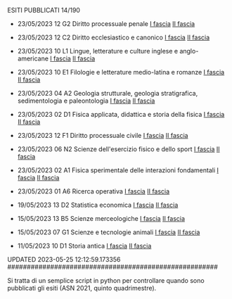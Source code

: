 ESITI PUBBLICATI 14/190 

- 23/05/2023 12 G2  Diritto processuale penale	 [I fascia](https://asn21.cineca.it/pubblico/miur/esito/12%252FG2/1/5) [II fascia](https://asn21.cineca.it/pubblico/miur/esito/12%252FG2/2/5) 

- 23/05/2023 12 C2  Diritto ecclesiastico e canonico	 [I fascia](https://asn21.cineca.it/pubblico/miur/esito/12%252FC2/1/5) [II fascia](https://asn21.cineca.it/pubblico/miur/esito/12%252FC2/2/5) 

- 23/05/2023 10 L1  Lingue, letterature e culture inglese e anglo-americane	 [I fascia](https://asn21.cineca.it/pubblico/miur/esito/10%252FL1/1/5) [II fascia](https://asn21.cineca.it/pubblico/miur/esito/10%252FL1/2/5) 

- 23/05/2023 10 E1  Filologie e letterature medio-latina e romanze	 [I fascia](https://asn21.cineca.it/pubblico/miur/esito/10%252FE1/1/5) [II fascia](https://asn21.cineca.it/pubblico/miur/esito/10%252FE1/2/5) 

- 23/05/2023 04 A2  Geologia strutturale, geologia stratigrafica, sedimentologia e paleontologia	 [I fascia](https://asn21.cineca.it/pubblico/miur/esito/04%252FA2/1/5) [II fascia](https://asn21.cineca.it/pubblico/miur/esito/04%252FA2/2/5) 

- 23/05/2023 02 D1  Fisica applicata, didattica e storia della fisica	 [I fascia](https://asn21.cineca.it/pubblico/miur/esito/02%252FD1/1/5) [II fascia](https://asn21.cineca.it/pubblico/miur/esito/02%252FD1/2/5) 

- 23/05/2023 12 F1  Diritto processuale civile	 [I fascia](https://asn21.cineca.it/pubblico/miur/esito/12%252FF1/1/5) [II fascia](https://asn21.cineca.it/pubblico/miur/esito/12%252FF1/2/5) 

- 23/05/2023 06 N2  Scienze dell'esercizio fisico e dello sport	 [I fascia](https://asn21.cineca.it/pubblico/miur/esito/06%252FN2/1/5) [II fascia](https://asn21.cineca.it/pubblico/miur/esito/06%252FN2/2/5) 

- 23/05/2023 02 A1  Fisica sperimentale delle interazioni fondamentali	 [I fascia](https://asn21.cineca.it/pubblico/miur/esito/02%252FA1/1/5) [II fascia](https://asn21.cineca.it/pubblico/miur/esito/02%252FA1/2/5) 

- 23/05/2023 01 A6  Ricerca operativa	 [I fascia](https://asn21.cineca.it/pubblico/miur/esito/01%252FA6/1/5) [II fascia](https://asn21.cineca.it/pubblico/miur/esito/01%252FA6/2/5) 

- 19/05/2023 13 D2  Statistica economica	 [I fascia](https://asn21.cineca.it/pubblico/miur/esito/13%252FD2/1/5) [II fascia](https://asn21.cineca.it/pubblico/miur/esito/13%252FD2/2/5) 

- 15/05/2023 13 B5  Scienze merceologiche	 [I fascia](https://asn21.cineca.it/pubblico/miur/esito/13%252FB5/1/5) [II fascia](https://asn21.cineca.it/pubblico/miur/esito/13%252FB5/2/5) 

- 15/05/2023 07 G1  Scienze e tecnologie animali	 [I fascia](https://asn21.cineca.it/pubblico/miur/esito/07%252FG1/1/5) [II fascia](https://asn21.cineca.it/pubblico/miur/esito/07%252FG1/2/5) 

- 11/05/2023 10 D1  Storia antica	 [I fascia](https://asn21.cineca.it/pubblico/miur/esito/10%252FD1/1/5) [II fascia](https://asn21.cineca.it/pubblico/miur/esito/10%252FD1/2/5) 

UPDATED 2023-05-25 12:12:59.173356
######################################################

Si tratta di un semplice script in python per controllare quando sono pubblicati gli esiti (ASN 2021, quinto quadrimestre).

